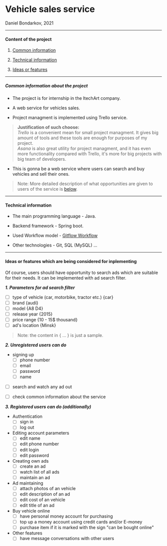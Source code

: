 
# Vehicle sales service

Daniel Bondarkov, 2021

***

#### Content of the project

1. [Common information](#common-info)

2. [Technical information](#tech-info)

3. [Ideas or features](#features)

***

<a id="common-info"></a>

##### Common information about the project

* The project is for internship in the ItechArt company.  

* A web service for vehicles sales.  

* Project managment is implemented using Trello service.

> **Justification of such choose:**  
> *Trello* is a convenient mean for small project managment. It gives big amount of tools and these tools are enough for purposes of my project.  
> *Asana* is also great utility for project managment, and it has even more functionality compared with Trello, it's more for big projects with big team of developers. 

* This is gonna be a web service where users can search and buy vehicles and sell their ones.  

> Note: More detailed description of what opportunities are given to users of the service is [below](#features).


***

<a id="tech-info"></a>

#### Technical information  

* The main programming language - Java. 

* Backend framework - Spring boot.  

* Used Workflow model - [Gitflow Workflow][1]

* Other technologies - Git, SQL (MySQL) ...

[1]: <https://www.atlassian.com/git/tutorials/comparing-workflows/gitflow-workflow> "Gitflow model"


***

<a id="features"></a>

#### Ideas or features which are being considered for inplementing

Of course, users should have opportunity to search ads which are suitable for their needs. It can be implemented with ad search filter.  


***1. Parameters for ad search filter***

- [ ] type of vehicle (car, motorbike, tractor etc.) {car}
- [ ] brand {audi}
- [ ] model {A8 D4}
- [ ] release year {2015}
- [ ] price range {10 - 15$ thousand}
- [ ] ad's location {Minsk}

> Note: the content in { ... } is just a sample.

***2. Unregistered users can do***

* signing up
    - [ ] phone number
    - [ ] email
    - [ ] password
    - [ ] name
- [ ] search and watch any ad out
- [ ] check common information about the service  


***3. Registered users can do (additionally)***

* Authentication
    - [ ] sign in
    - [ ] log out

* Editing account parameters
    - [ ] edit name
    - [ ] edit phone number
    - [ ] edit login
    - [ ] edit password
    
* Creating own ads
    - [ ] create an ad
    - [ ] watch list of all ads
    - [ ] maintain an ad

* Ad maintaining
    - [ ] attach photos of an vehicle
    - [ ] edit description of an ad
    - [ ] edit cost of an vehicle
    - [ ] edit title of an ad

* Buy vehicle online 
    - [ ] have personal money account for purchasing
    - [ ] top up a money account using credit cards and/or E-money
    - [ ] purchase item if it is marked with the sign "can be bought online"

* Other features
    - [ ] have message conversations with other users
